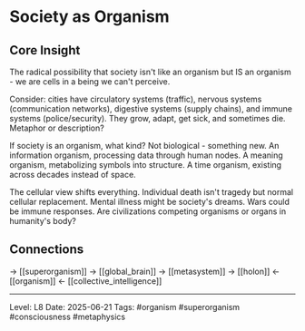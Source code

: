 # Society as Organism

## Core Insight
The radical possibility that society isn't like an organism but IS an organism - we are cells in a being we can't perceive.

Consider: cities have circulatory systems (traffic), nervous systems (communication networks), digestive systems (supply chains), and immune systems (police/security). They grow, adapt, get sick, and sometimes die. Metaphor or description?

If society is an organism, what kind? Not biological - something new. An information organism, processing data through human nodes. A meaning organism, metabolizing symbols into structure. A time organism, existing across decades instead of space.

The cellular view shifts everything. Individual death isn't tragedy but normal cellular replacement. Mental illness might be society's dreams. Wars could be immune responses. Are civilizations competing organisms or organs in humanity's body?

## Connections
→ [[superorganism]]
→ [[global_brain]]
→ [[metasystem]]
→ [[holon]]
← [[organism]]
← [[collective_intelligence]]

---
Level: L8
Date: 2025-06-21
Tags: #organism #superorganism #consciousness #metaphysics